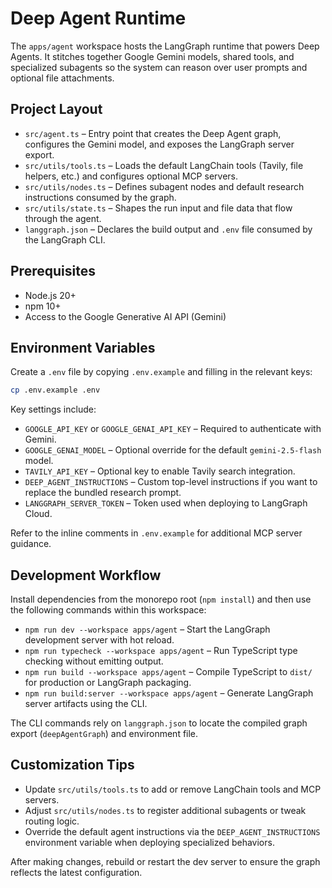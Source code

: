 # Deep Agent Runtime

The `apps/agent` workspace hosts the LangGraph runtime that powers Deep Agents. It stitches together Google Gemini models, shared tools, and specialized subagents so the system can reason over user prompts and optional file attachments.

## Project Layout

- `src/agent.ts` – Entry point that creates the Deep Agent graph, configures the Gemini model, and exposes the LangGraph server export.
- `src/utils/tools.ts` – Loads the default LangChain tools (Tavily, file helpers, etc.) and configures optional MCP servers.
- `src/utils/nodes.ts` – Defines subagent nodes and default research instructions consumed by the graph.
- `src/utils/state.ts` – Shapes the run input and file data that flow through the agent.
- `langgraph.json` – Declares the build output and `.env` file consumed by the LangGraph CLI.

## Prerequisites

- Node.js 20+
- npm 10+
- Access to the Google Generative AI API (Gemini)

## Environment Variables

Create a `.env` file by copying `.env.example` and filling in the relevant keys:

```bash
cp .env.example .env
```

Key settings include:

- `GOOGLE_API_KEY` or `GOOGLE_GENAI_API_KEY` – Required to authenticate with Gemini.
- `GOOGLE_GENAI_MODEL` – Optional override for the default `gemini-2.5-flash` model.
- `TAVILY_API_KEY` – Optional key to enable Tavily search integration.
- `DEEP_AGENT_INSTRUCTIONS` – Custom top-level instructions if you want to replace the bundled research prompt.
- `LANGGRAPH_SERVER_TOKEN` – Token used when deploying to LangGraph Cloud.

Refer to the inline comments in `.env.example` for additional MCP server guidance.

## Development Workflow

Install dependencies from the monorepo root (`npm install`) and then use the following commands within this workspace:

- `npm run dev --workspace apps/agent` – Start the LangGraph development server with hot reload.
- `npm run typecheck --workspace apps/agent` – Run TypeScript type checking without emitting output.
- `npm run build --workspace apps/agent` – Compile TypeScript to `dist/` for production or LangGraph packaging.
- `npm run build:server --workspace apps/agent` – Generate LangGraph server artifacts using the CLI.

The CLI commands rely on `langgraph.json` to locate the compiled graph export (`deepAgentGraph`) and environment file.

## Customization Tips

- Update `src/utils/tools.ts` to add or remove LangChain tools and MCP servers.
- Adjust `src/utils/nodes.ts` to register additional subagents or tweak routing logic.
- Override the default agent instructions via the `DEEP_AGENT_INSTRUCTIONS` environment variable when deploying specialized behaviors.

After making changes, rebuild or restart the dev server to ensure the graph reflects the latest configuration.
